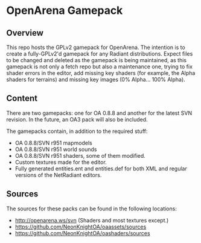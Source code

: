 # OpenArena Gamepack

## Overview
This repo hosts the GPLv2 gamepack for OpenArena. The intention is to create a fully-GPLv2'd gamepack for any Radiant distributions. Expect files to be changed and deleted as the gamepack is being maintained, as this gamepack is not only a fetch repo but also a maintenance one, trying to fix shader errors in the editor, add missing key shaders (for example, the Alpha shaders for terrains) and missing key images (0% Alpha... 100% Alpha).

## Content
There are two gamepacks: one for OA 0.8.8 and another for the latest SVN revision. In the future, an OA3 pack will also be included.

The gamepacks contain, in addition to the required stuff:
* OA 0.8.8/SVN r951 mapmodels
* OA 0.8.8/SVN r951 world sounds
* OA 0.8.8/SVN r951 shaders, some of them modified.
* Custom textures made for the editor.
* Fully generated entities.ent and entities.def for both XML and regular versions of the NetRadiant editors.

## Sources
The sources for these packs can be found in the following locations:

* http://openarena.ws/svn (Shaders and most textures except.)
* https://github.com/NeonKnightOA/oaassets/sources
* https://github.com/NeonKnightOA/oashaders/sources
